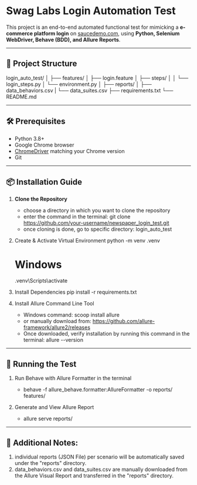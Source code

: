 # Swag Labs Login Automation Test

This project is an end-to-end automated functional test for mimicking a **e-commerce platform login** on [saucedemo.com](https://www.saucedemo.com), using **Python, Selenium WebDriver, Behave (BDD), and Allure Reports**.

---

## 📂 Project Structure
login_auto_test/
│
├── features/
│   ├── login.feature
│   ├── steps/
│   │   └── login_steps.py
│   └── environment.py
│
├── reports/
│    ├── data_behaviors.csv
|    └── data_suites.csv
├── requirements.txt
└── README.md

---

## 🛠️ Prerequisites

- Python 3.8+
- Google Chrome browser
- [ChromeDriver](https://chromedriver.chromium.org/downloads) matching your Chrome version
- Git

---

## 📦 Installation Guide

1. **Clone the Repository**
   - choose a directory in which you want to clone the repository
   - enter the command in the terminal: git clone https://github.com/your-username/newspaper_login_test.git
   - once cloning is done, go to specific directory: login_auto_test

2. Create & Activate Virtual Environment
   python -m venv .venv
    # Windows
    .venv\Scripts\activate

3. Install Dependencies
   pip install -r requirements.txt

4. Install Allure Command Line Tool
   - Windows command: scoop install allure
   - or manually download from: https://github.com/allure-framework/allure2/releases
   - Once downloaded, verify installation by running this command in the terminal: allure --version

---

## 🧪 Running the Test
1. Run Behave with Allure Formatter in the terminal
   - behave -f allure_behave.formatter:AllureFormatter -o reports/ features/

2. Generate and View Allure Report
   - allure serve reports/

---

## 📌 Additional Notes: 
1. individual reports (JSON File) per scenario will be automatically saved under the "reports" directory.
2. data_behaviors.csv and data_suites.csv are manually downloaded from the Allure Visual Report and transferred in the "reports" directory.
